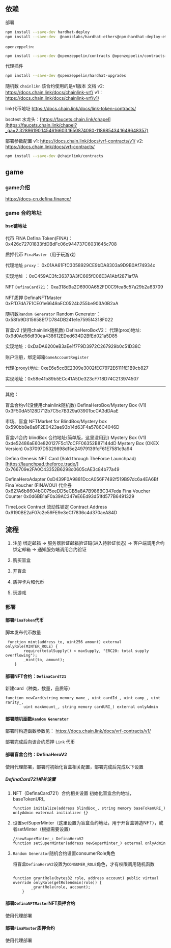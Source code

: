
## 依赖

部署
```bash
npm install --save-dev hardhat-deploy
npm install --save-dev  @nomiclabs/hardhat-ethers@npm:hardhat-deploy-ethers ethers
```
`openzeppelin`:

```bash
npm install --save-dev @openzeppelin/contracts @openzeppelin/contracts-upgradeable 

```
代理插件
```bash
npm install --save-dev @openzeppelin/hardhat-upgrades
```

随机数 `chainlikn`
该合约使用的是v1版本
文档
v2: https://docs.chain.link/docs/chainlink-vrf/
v1： https://docs.chain.link/docs/chainlink-vrf/v1/

link代币地址
https://docs.chain.link/docs/link-token-contracts/

bsctest 水龙头：[https://faucets.chain.link/chapel](https://faucets.chain.link/chapel?_ga=2.32896190.1454616603.1650874080-118985434.1649648357)

部署参数配置
v1: https://docs.chain.link/docs/vrf-contracts/v1/
v2: https://docs.chain.link/docs/vrf-contracts/

```bash
npm install --save-dev @chainlink/contracts
```

## game 

### game介绍
https://docs-cn.defina.finance/

### game 合约地址

#### bsc链地址

代币 FINA
Defina Token(FINA)： 0x426c72701833fdDBdFc06c944737C6031645c708

质押代币 `FinaMaster`（用于玩游戏）

代理地址 `proxy`： 0x01AA61FfC3058929CE9bDA8303a9D9B0Af74934c

实现地址 ：0xC459AC3fc36373A3fC665fC06E3A1Abf2871af7A

NFT `DefinaCard721`：
0xa318d9a2D6900A652FD0C9fea8c57a29b2a63709

NFT质押
DefinaNFTMaster 0xFfD7dA7E1CE01e6649aEC0524b255be903A0B2aA

随机数`Random Generator`
Random Generator： 0x58fb9D315658Ef7D784DB241e1e7595f4318F022

盲盒v2 (使用chainlink随机数) DefinaHeroBoxV2：
代理(prox)地址: 0x9d0Ad56df30ea438612EDed634D2BfEd021a5D85

实现地址：0xDaDA6200eB3aEe1f7F9D3972C267929b0c51D38C

账户注册，绑定邮箱`GameAccountRegister`

代理(proxy)地址: 0xeE6e5ccBE2309e3002fEC7972E6111fE1B9cb827

实现地址：0x58e41b89b5ECc41A5De323cF718D74C213974507

----------------------------------------------------------------
其他：

盲盒合约v1(没使用chainlink随机数)
DefinaHeroBox/Mystery Box (V1) 0x3F50dA5128D712b7C5c7B329a03901bcCA3dDAaE


市场、盲盒
NFTMarket for BlindBox/Mystery box 0x590bb8e6a9F2E0423ae93b14d63F4a5786C4046D


盲盒v1合约 blindBox 合约地址(简单版，这里没用到)
Mystery Box (V1) 0xde52486aE60e820127F5c17cCFF06352B87144dD
Mystery Box (OKEX Version) 0x37097D5329898df5e24979139fcF61E7581c9a94 


Defina Genesis NFT Card (Sold through TheForce Launchpad)[https://launchpad.theforce.trade/]
0x766709e2FA0C43352B6298c0605cAE3c84b77a49

DefinaHeroAdapter 0xD439F0A9881DccA056F7492f519B97dc6a4EA6Bf
Fina Voucher (FINAVOU) 代金券
0x627A6b8604bC075eeDD5eCB5a8A7B986BC347eda
Fina Voucher Counter 0x0d6BB1aF0a39AC347eE6Ed93d51fd577B6491329

TimeLock Contract 流动性锁定
Contract Address 0x9190BE2aF07c2e59FE9e3eCf7836c4d370aeA84D

## 流程
1.  注册
绑定邮箱 -> 服务器验证邮箱验证码(进入待验证状态) -> 客户端调用合约绑定邮箱 -> 通知服务端调用合约验证

2. 购买盲盒

3. 开盲盒

4. 质押卡片和代币

5. 玩游戏

### 部署

#### 部署`FinaToken`代币

脚本发布代币数量

```
 function mint(address to, uint256 amount) external onlyRole(MINTER_ROLE) {
        require(totalSupply() < maxSupply, "ERC20: total supply overflowing");
        _mint(to, amount);
    }
```

#### 部署NFT合约：`DefinaCard721`

新建card（种类，数量，品质等）

```solidity
function newCard(string memory name_, uint cardId_, uint camp_, uint rarity_,
        uint maxAmount_, string memory cardURI_) external onlyAdmin
```

#### 部署随机函数`Random Generator`

部署时构造函数参数见： https://docs.chain.link/docs/vrf-contracts/v1/

部署完成后向该合约质押 `Link` 代币

#### 部署盲盒合约：DefinaHeroV2

使用代理部署，部署时初始化盲盒相关配置，部署完成后完成以下设置

##### DefinaCard721相关设置

1. NFT（DefinaCard721）合约相关设置
   初始化盲盒合约地址， baseTokenURI_

   ```solidity
   function initialize(address blindBox_, string memory baseTokenURI_) onlyAdmin external initializer {}
   ```

3. 设置setSuperMinter（这里设置为盲盒合约地址，用于开盲盒铸造NFT），或者setMinter（根据需要设置）

   ```solidity
   //newSuperMinter_: DefinaHeroV2
   function setSuperMinter(address newSuperMinter_) external onlyAdmin
   ```
   
3. `Random Generator`随机合约设置consumerRole角色

   将盲盒`DefinaHeroV2`设置为`CONSUMER_ROLE`角色，才有权限调用随机函数

   ```solidity
   
   function grantRole(bytes32 role, address account) public virtual override onlyRole(getRoleAdmin(role)) {
           _grantRole(role, account);
       }
   ```

#### 部署`DefinaNFTMaster`NFT质押合约 

使用代理部署

#### 部署`FinaMaster`质押合约

使用代理部署





